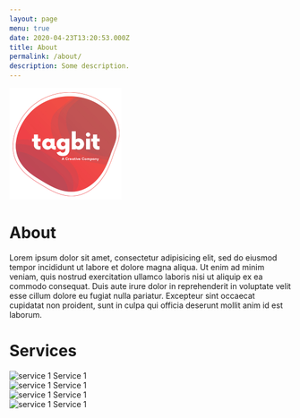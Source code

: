 ```yaml
---
layout: page
menu: true
date: 2020-04-23T13:20:53.000Z
title: About
permalink: /about/
description: Some description.
---
```

<img src="/assets/img/logo-tagbit.png" alt="Tagbit" width="200">

<h1 class="gradient-text">About</h1>

Lorem ipsum dolor sit amet, consectetur adipisicing elit, sed do eiusmod tempor incididunt ut labore et dolore magna aliqua. Ut enim ad minim veniam, quis nostrud exercitation ullamco laboris nisi ut aliquip ex ea commodo
consequat. Duis aute irure dolor in reprehenderit in voluptate velit esse
cillum dolore eu fugiat nulla pariatur. Excepteur sint occaecat cupidatat non
proident, sunt in culpa qui officia deserunt mollit anim id est laborum.

<div class="service-row">
 <h1 class="gradient-text">Services</h1>
 <div class="about-row">
   <div class="service-box">
      <img src="{{site.baseurl}}/assets/icons/icon-1.png" alt="service 1"/>
      <span class="service-text">Service 1</span>
   </div>
     <div class="service-box">
        <img src="{{site.baseurl}}/assets/icons/icon-2.png" alt="service 1"/>
        <span class="service-text">Service 1</span>
     </div>
       <div class="service-box">
          <img src="{{site.baseurl}}/assets/icons/icon-3.png" alt="service 1"/>
          <span class="service-text">Service 1</span>
       </div>
         <div class="service-box">
            <img src="{{site.baseurl}}/assets/icons/icon-4.png" alt="service 1"/>
            <span class="service-text">Service 1</span>
         </div>
         </div>
</div>
